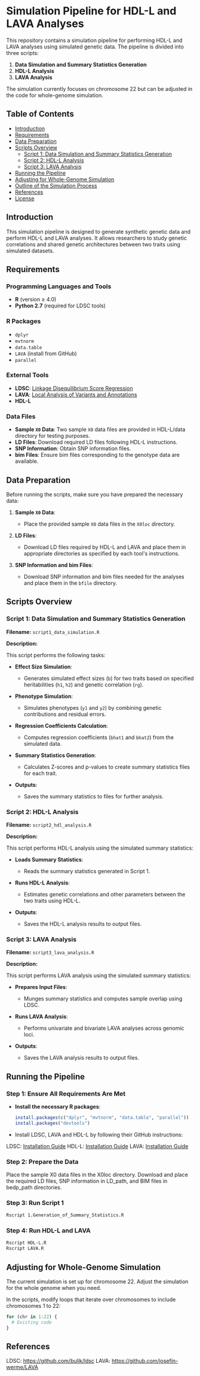 # Simulation Pipeline for HDL-L and LAVA Analyses

This repository contains a simulation pipeline for performing HDL-L and LAVA analyses using simulated genetic data. The pipeline is divided into three scripts:

1. **Data Simulation and Summary Statistics Generation**
2. **HDL-L Analysis**
3. **LAVA Analysis**

The simulation currently focuses on chromosome 22 but can be adjusted in the code for whole-genome simulation.

## Table of Contents

- [Introduction](#introduction)
- [Requirements](#requirements)
- [Data Preparation](#data-preparation)
- [Scripts Overview](#scripts-overview)
  - [Script 1: Data Simulation and Summary Statistics Generation](#script-1-data-simulation-and-summary-statistics-generation)
  - [Script 2: HDL-L Analysis](#script-2-hdl-l-analysis)
  - [Script 3: LAVA Analysis](#script-3-lava-analysis)
- [Running the Pipeline](#running-the-pipeline)
- [Adjusting for Whole-Genome Simulation](#adjusting-for-whole-genome-simulation)
- [Outline of the Simulation Process](#outline-of-the-simulation-process)
- [References](#references)
- [License](#license)

## Introduction

This simulation pipeline is designed to generate synthetic genetic data and perform HDL-L and LAVA analyses. It allows researchers to study genetic correlations and shared genetic architectures between two traits using simulated datasets.

## Requirements

### Programming Languages and Tools

- **R** (version ≥ 4.0)
- **Python 2.7** (required for LDSC tools)

### R Packages

- `dplyr`
- `mvtnorm`
- `data.table`
- `LAVA` (install from GitHub)
- `parallel`

### External Tools

- **LDSC**: [Linkage Disequilibrium Score Regression](https://github.com/bulik/ldsc)
- **LAVA**: [Local Analysis of Variants and Annotations](https://github.com/josefin-werme/LAVA)
- **HDL-L**

### Data Files

- **Sample `X0` Data**: Two sample `X0` data files are provided in HDL-L/data directory for testing purposes.
- **LD Files**: Download required LD files following HDL-L instructions.
- **SNP Information**: Obtain SNP information files.
- **bim Files**: Ensure bim files corresponding to the genotype data are available.

## Data Preparation

Before running the scripts, make sure you have prepared the necessary data:

1. **Sample `X0` Data**:

   - Place the provided sample `X0` data files in the `X0loc` directory.

2. **LD Files**:

   - Download LD files required by HDL-L and LAVA and place them in appropriate directories as specified by each tool's instructions.

3. **SNP Information and bim Files**:

   - Download SNP information and bim files needed for the analyses and place them in the `bfile` directory.

## Scripts Overview

### Script 1: Data Simulation and Summary Statistics Generation

**Filename:** `script1_data_simulation.R`

**Description:**

This script performs the following tasks:

- **Effect Size Simulation**:
  - Generates simulated effect sizes (`b`) for two traits based on specified heritabilities (`h1`, `h2`) and genetic correlation (`rg`).

- **Phenotype Simulation**:
  - Simulates phenotypes (`y1` and `y2`) by combining genetic contributions and residual errors.

- **Regression Coefficients Calculation**:
  - Computes regression coefficients (`bhat1` and `bhat2`) from the simulated data.

- **Summary Statistics Generation**:
  - Calculates Z-scores and p-values to create summary statistics files for each trait.

- **Outputs**:
  - Saves the summary statistics to files for further analysis.

### Script 2: HDL-L Analysis

**Filename:** `script2_hdl_analysis.R`

**Description:**

This script performs HDL-L analysis using the simulated summary statistics:

- **Loads Summary Statistics**:
  - Reads the summary statistics generated in Script 1.

- **Runs HDL-L Analysis**:
  - Estimates genetic correlations and other parameters between the two traits using HDL-L.

- **Outputs**:
  - Saves the HDL-L analysis results to output files.

### Script 3: LAVA Analysis

**Filename:** `script3_lava_analysis.R`

**Description:**

This script performs LAVA analysis using the simulated summary statistics:

- **Prepares Input Files**:
  - Munges summary statistics and computes sample overlap using LDSC.

- **Runs LAVA Analysis**:
  - Performs univariate and bivariate LAVA analyses across genomic loci.

- **Outputs**:
  - Saves the LAVA analysis results to output files.

## Running the Pipeline

### Step 1: Ensure All Requirements Are Met

- **Install the necessary R packages**:

  ```R
  install.packages(c("dplyr", "mvtnorm", "data.table", "parallel"))
  install.packages("devtools")
  ```
  
- Install LDSC, LAVA and HDL-L by following their GitHub instructions:

LDSC: [Installation Guide](https://github.com/bulik/ldsc)
HDL-L: [Installation Guide](https://github.com/YuyingLi-X/HDL-L)
LAVA: [Installation Guide](https://github.com/josefin-werme/LAVA)

### Step 2: Prepare the Data
Place the sample X0 data files in the X0loc directory.
Download and place the required LD files, SNP information in LD_path, and BIM files in bedp_path directories.

### Step 3: Run Script 1
```bash
Rscript 1.Generation_of_Summary_Statistics.R
```

### Step 4: Run HDL-L and LAVA
```bash
Rscript HDL-L.R
Rscript LAVA.R
```
## Adjusting for Whole-Genome Simulation

The current simulation is set up for chromosome 22. Adjust the simulation for the whole genome when you need.

In the scripts, modify loops that iterate over chromosomes to include chromosomes 1 to 22:

```R
for (chr in 1:22) {
  # Existing code
}
```




## References
LDSC: https://github.com/bulik/ldsc
LAVA: https://github.com/josefin-werme/LAVA
